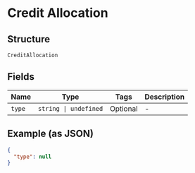 
# Credit Allocation

## Structure

`CreditAllocation`

## Fields

| Name | Type | Tags | Description |
|  --- | --- | --- | --- |
| `type` | `string \| undefined` | Optional | - |

## Example (as JSON)

```json
{
  "type": null
}
```

